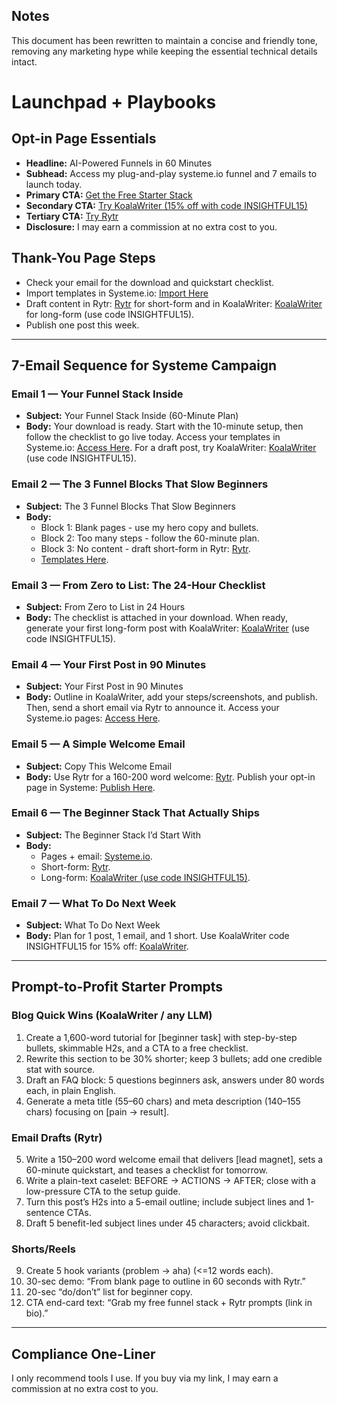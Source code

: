 ## Notes
This document has been rewritten to maintain a concise and friendly tone, removing any marketing hype while keeping the essential technical details intact.

# Launchpad + Playbooks

## Opt-in Page Essentials
- **Headline:** AI-Powered Funnels in 60 Minutes
- **Subhead:** Access my plug-and-play systeme.io funnel and 7 emails to launch today.
- **Primary CTA:** [Get the Free Starter Stack](https://systeme.io/?sa=sa0238900402f072313107c74cdb59f0c791091516)
- **Secondary CTA:** [Try KoalaWriter (15% off with code INSIGHTFUL15)](https://koala.sh/?via=NextGenCopyAI)
- **Tertiary CTA:** [Try Rytr](https://rytr.me/?via=NextGenCopyAI)
- **Disclosure:** I may earn a commission at no extra cost to you.

## Thank-You Page Steps
- Check your email for the download and quickstart checklist.
- Import templates in Systeme.io: [Import Here](https://systeme.io/?sa=sa0238900402f072313107c74cdb59f0c791091516)
- Draft content in Rytr: [Rytr](https://rytr.me/?via=NextGenCopyAI) for short-form and in KoalaWriter: [KoalaWriter](https://koala.sh/?via=NextGenCopyAI) for long-form (use code INSIGHTFUL15).
- Publish one post this week.

---

## 7-Email Sequence for Systeme Campaign

### Email 1 — Your Funnel Stack Inside
- **Subject:** Your Funnel Stack Inside (60-Minute Plan)
- **Body:** Your download is ready. Start with the 10-minute setup, then follow the checklist to go live today. Access your templates in Systeme.io: [Access Here](https://systeme.io/?sa=sa0238900402f072313107c74cdb59f0c791091516). For a draft post, try KoalaWriter: [KoalaWriter](https://koala.sh/?via=NextGenCopyAI) (use code INSIGHTFUL15).

### Email 2 — The 3 Funnel Blocks That Slow Beginners
- **Subject:** The 3 Funnel Blocks That Slow Beginners
- **Body:**
  - Block 1: Blank pages - use my hero copy and bullets.
  - Block 2: Too many steps - follow the 60-minute plan.
  - Block 3: No content - draft short-form in Rytr: [Rytr](https://rytr.me/?via=NextGenCopyAI).
  - [Templates Here](https://systeme.io/?sa=sa0238900402f072313107c74cdb59f0c791091516).

### Email 3 — From Zero to List: The 24-Hour Checklist
- **Subject:** From Zero to List in 24 Hours
- **Body:** The checklist is attached in your download. When ready, generate your first long-form post with KoalaWriter: [KoalaWriter](https://koala.sh/?via=NextGenCopyAI) (use code INSIGHTFUL15).

### Email 4 — Your First Post in 90 Minutes
- **Subject:** Your First Post in 90 Minutes
- **Body:** Outline in KoalaWriter, add your steps/screenshots, and publish. Then, send a short email via Rytr to announce it. Access your Systeme.io pages: [Access Here](https://systeme.io/?sa=sa0238900402f072313107c74cdb59f0c791091516).

### Email 5 — A Simple Welcome Email
- **Subject:** Copy This Welcome Email
- **Body:** Use Rytr for a 160-200 word welcome: [Rytr](https://rytr.me/?via=NextGenCopyAI). Publish your opt-in page in Systeme: [Publish Here](https://systeme.io/?sa=sa0238900402f072313107c74cdb59f0c791091516).

### Email 6 — The Beginner Stack That Actually Ships
- **Subject:** The Beginner Stack I’d Start With
- **Body:**
  - Pages + email: [Systeme.io](https://systeme.io/?sa=sa0238900402f072313107c74cdb59f0c791091516).
  - Short-form: [Rytr](https://rytr.me/?via=NextGenCopyAI).
  - Long-form: [KoalaWriter (use code INSIGHTFUL15)](https://koala.sh/?via=NextGenCopyAI).

### Email 7 — What To Do Next Week
- **Subject:** What To Do Next Week
- **Body:** Plan for 1 post, 1 email, and 1 short. Use KoalaWriter code INSIGHTFUL15 for 15% off: [KoalaWriter](https://koala.sh/?via=NextGenCopyAI).

---

## Prompt-to-Profit Starter Prompts

### Blog Quick Wins (KoalaWriter / any LLM)
1. Create a 1,600-word tutorial for [beginner task] with step-by-step bullets, skimmable H2s, and a CTA to a free checklist.
2. Rewrite this section to be 30% shorter; keep 3 bullets; add one credible stat with source.
3. Draft an FAQ block: 5 questions beginners ask, answers under 80 words each, in plain English.
4. Generate a meta title (55–60 chars) and meta description (140–155 chars) focusing on [pain -> result].

### Email Drafts (Rytr)
5. Write a 150–200 word welcome email that delivers [lead magnet], sets a 60-minute quickstart, and teases a checklist for tomorrow.
6. Write a plain-text caselet: BEFORE -> ACTIONS -> AFTER; close with a low-pressure CTA to the setup guide.
7. Turn this post’s H2s into a 5-email outline; include subject lines and 1-sentence CTAs.
8. Draft 5 benefit-led subject lines under 45 characters; avoid clickbait.

### Shorts/Reels
9. Create 5 hook variants (problem -> aha) (<=12 words each).
10. 30-sec demo: “From blank page to outline in 60 seconds with Rytr.”
11. 20-sec “do/don’t” list for beginner copy.
12. CTA end-card text: “Grab my free funnel stack + Rytr prompts (link in bio).”

---

## Compliance One-Liner
I only recommend tools I use. If you buy via my link, I may earn a commission at no extra cost to you.